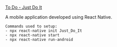 [To Do - Just Do It](https://www.youtube.com/watch?v=ifkNOrwqhQg)

A mobile application developed using React Native.

```
Commands used to setup:
- npx react-native init Just_Do_It
- npx react-native start
- npx react-native run-android
```
